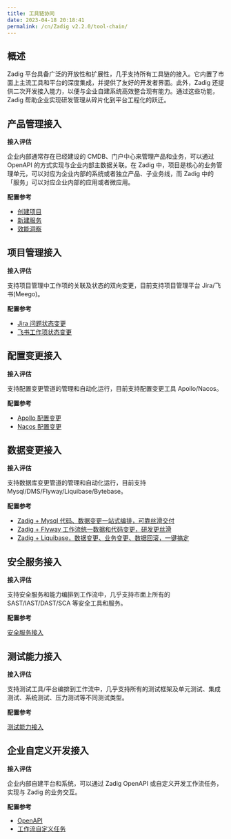 ```yaml
---
title: 工具链协同
date: 2023-04-18 20:18:41
permalink: /cn/Zadig v2.2.0/tool-chain/
---
```


## 概述
Zadig 平台具备广泛的开放性和扩展性，几乎支持所有工具链的接入。它内置了市面上主流工具和平台的深度集成，并提供了友好的开发者界面。此外，Zadig 还提供二次开发接入能力，以便与企业自建系统高效整合现有能力。通过这些功能，Zadig 帮助企业实现研发管理从碎片化到平台工程化的跃迁。

## 产品管理接入
**接入评估**

企业内部通常存在已经建设的 CMDB、门户中心来管理产品和业务，可以通过 OpenAPI 的方式实现与企业内部主数据关联。在 Zadig 中，项目是核心的业务管理单元，可以对应为企业内部的系统或者独立产品、子业务线，而 Zadig 中的「服务」可以对应企业内部的应用或者微应用。

**配置参考**
- [创建项目](/cn/Zadig%20v2.2.0/api/project/)
- [新建服务](/cn/Zadig%20v2.2.0/api/service/#新建服务)
- [效能洞察](/cn/Zadig%20v2.2.0/api/insight/#数据概览)

## 项目管理接入
**接入评估**

支持项目管理中工作项的关联及状态的双向变更，目前支持项目管理平台 Jira/飞书(Meego)。

**配置参考**
- [Jira 问题状态变更](/cn/Zadig%20v2.2.0/project/workflow-jobs/#jira-问题状态变更)
- [飞书工作项状态变更](/cn/Zadig%20v2.2.0/project/workflow-jobs/#飞书工作项状态变更)

## 配置变更接入
**接入评估**

支持配置变更管道的管理和自动化运行，目前支持配置变更工具 Apollo/Nacos。

**配置参考**
- [Apollo 配置变更](/cn/Zadig%20v2.2.0/project/workflow-jobs/#apollo-配置变更)
- [Nacos 配置变更](/cn/Zadig%20v2.2.0/project/workflow-jobs/#nacos-配置变更)

## 数据变更接入
**接入评估**

支持数据库变更管道的管理和自动化运行，目前支持 Mysql/DMS/Flyway/Liquibase/Bytebase。

**配置参考**
- [Zadig + Mysql 代码、数据变更一站式编排，可靠丝滑交付](https://mp.weixin.qq.com/s/vKVPR6sn4lAifiOPZgvzNA)
- [Zadig + Flyway 工作流统一数据和代码变更，研发更丝滑](https://mp.weixin.qq.com/s/KFyKkYTQp58BpNn9HGA7AQ)
- [Zadig + Liquibase，数据变更、业务变更、数据回滚，一键搞定](https://mp.weixin.qq.com/s/ZnAJ_h_GXAABxzaD4kfTqg)

## 安全服务接入
**接入评估**

支持安全服务和能力编排到工作流中，几乎支持市面上所有的 SAST/IAST/DAST/SCA 等安全工具和服务。

**配置参考**

[安全服务接入](/cn/Zadig%20v2.2.0/security-manual/)

## 测试能力接入
**接入评估**

支持测试工具/平台编排到工作流中，几乎支持所有的测试框架及单元测试、集成测试、系统测试、压力测试等不同测试类型。

**配置参考**

[测试能力接入](/cn/Zadig%20v2.2.0/test-manual/)

## 企业自定义开发接入
**接入评估**

企业内部自建平台和系统，可以通过 Zadig OpenAPI 或自定义开发工作流任务，实现与 Zadig 的业务交互。

**配置参考**
- [OpenAPI](/cn/Zadig%20v2.2.0/api/usage)
- [工作流自定义任务](/cn/Zadig%20v2.2.0/settings/custom-task/)
